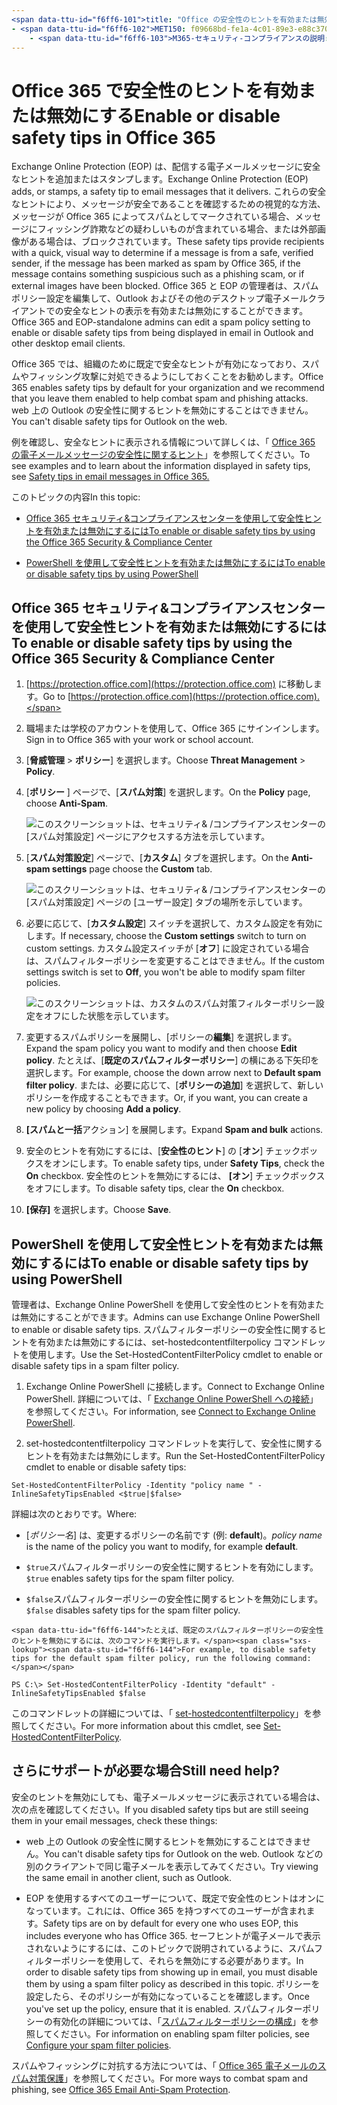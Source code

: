 ```yaml
---
<span data-ttu-id="f6ff6-101">title: "Office の安全性のヒントを有効または無効にする" krowley: author: kccross manager: laurawi ms \* (日付: 12/05/2018 ms): 管理者送受信: 記事 365:: 管理用の: 通常の検索。 appverid:</span><span class="sxs-lookup"><span data-stu-id="f6ff6-101">title: "Enable or disable safety tips in Office 365" ms.author: krowley author: kccross manager: laurawi ms.date: 12/05/2018 ms.audience: Admin ms.topic: article ms.service: o365-administration localization_priority: Normal search.appverid:</span></span> 
- <span data-ttu-id="f6ff6-102">MET150: f09668bd-fe1a-4c01-89e3-e88c370e66c7 ms. assetid:</span><span class="sxs-lookup"><span data-stu-id="f6ff6-102">MET150 ms.assetid: f09668bd-fe1a-4c01-89e3-e88c370e66c7   ms.collection:</span></span>
    - <span data-ttu-id="f6ff6-103">M365-セキュリティ-コンプライアンスの説明: "Office 365 および EOP admins に電子メールメッセージの安全性のヒントを有効にして無効にする方法を教えてください。"</span><span class="sxs-lookup"><span data-stu-id="f6ff6-103">M365-security-compliance description: "Tells Office 365 and EOP admins how to enable and disable safety tips in email messages."</span></span>
---
```


# <a name="enable-or-disable-safety-tips-in-office-365"></a><span data-ttu-id="f6ff6-104">Office 365 で安全性のヒントを有効または無効にする</span><span class="sxs-lookup"><span data-stu-id="f6ff6-104">Enable or disable safety tips in Office 365</span></span>

<span data-ttu-id="f6ff6-105">Exchange Online Protection (EOP) は、配信する電子メールメッセージに安全なヒントを追加またはスタンプします。</span><span class="sxs-lookup"><span data-stu-id="f6ff6-105">Exchange Online Protection (EOP) adds, or stamps, a safety tip to email messages that it delivers.</span></span> <span data-ttu-id="f6ff6-106">これらの安全なヒントにより、メッセージが安全であることを確認するための視覚的な方法、メッセージが Office 365 によってスパムとしてマークされている場合、メッセージにフィッシング詐欺などの疑わしいものが含まれている場合、または外部画像がある場合は、ブロックされています。</span><span class="sxs-lookup"><span data-stu-id="f6ff6-106">These safety tips provide recipients with a quick, visual way to determine if a message is from a safe, verified sender, if the message has been marked as spam by Office 365, if the message contains something suspicious such as a phishing scam, or if external images have been blocked.</span></span> <span data-ttu-id="f6ff6-107">Office 365 と EOP の管理者は、スパムポリシー設定を編集して、Outlook およびその他のデスクトップ電子メールクライアントでの安全なヒントの表示を有効または無効にすることができます。</span><span class="sxs-lookup"><span data-stu-id="f6ff6-107">Office 365 and EOP-standalone admins can edit a spam policy setting to enable or disable safety tips from being displayed in email in Outlook and other desktop email clients.</span></span> 
  
<span data-ttu-id="f6ff6-108">Office 365 では、組織のために既定で安全なヒントが有効になっており、スパムやフィッシング攻撃に対処できるようにしておくことをお勧めします。</span><span class="sxs-lookup"><span data-stu-id="f6ff6-108">Office 365 enables safety tips by default for your organization and we recommend that you leave them enabled to help combat spam and phishing attacks.</span></span> <span data-ttu-id="f6ff6-109">web 上の Outlook の安全性に関するヒントを無効にすることはできません。</span><span class="sxs-lookup"><span data-stu-id="f6ff6-109">You can't disable safety tips for Outlook on the web.</span></span>
  
<span data-ttu-id="f6ff6-110">例を確認し、安全なヒントに表示される情報について詳しくは、「 [Office 365 の電子メールメッセージの安全性に関するヒント](safety-tips-in-office-365.md)」を参照してください。</span><span class="sxs-lookup"><span data-stu-id="f6ff6-110">To see examples and to learn about the information displayed in safety tips, see [Safety tips in email messages in Office 365.](safety-tips-in-office-365.md)</span></span>
  
<span data-ttu-id="f6ff6-111">このトピックの内容</span><span class="sxs-lookup"><span data-stu-id="f6ff6-111">In this topic:</span></span>
  
- [<span data-ttu-id="f6ff6-112">Office 365 セキュリティ&amp;コンプライアンスセンターを使用して安全性ヒントを有効または無効にするには</span><span class="sxs-lookup"><span data-stu-id="f6ff6-112">To enable or disable safety tips by using the Office 365 Security &amp; Compliance Center</span></span>](enable-or-disable-safety-tips.md#SandCCsafetytip)
    
- [<span data-ttu-id="f6ff6-113">PowerShell を使用して安全性ヒントを有効または無効にするには</span><span class="sxs-lookup"><span data-stu-id="f6ff6-113">To enable or disable safety tips by using PowerShell</span></span>](enable-or-disable-safety-tips.md#pshellsafetytip)
    
## <a name="to-enable-or-disable-safety-tips-by-using-the-office-365-security-amp-compliance-center"></a><span data-ttu-id="f6ff6-114">Office 365 セキュリティ&amp;コンプライアンスセンターを使用して安全性ヒントを有効または無効にするには</span><span class="sxs-lookup"><span data-stu-id="f6ff6-114">To enable or disable safety tips by using the Office 365 Security &amp; Compliance Center</span></span>
<span data-ttu-id="f6ff6-115"><a name="SandCCsafetytip"> </a></span><span class="sxs-lookup"><span data-stu-id="f6ff6-115"></span></span>

1. <span data-ttu-id="f6ff6-116">[https://protection.office.com](https://protection.office.com) に移動します。</span><span class="sxs-lookup"><span data-stu-id="f6ff6-116">Go to [https://protection.office.com](https://protection.office.com).</span></span>
    
2. <span data-ttu-id="f6ff6-117">職場または学校のアカウントを使用して、Office 365 にサインインします。</span><span class="sxs-lookup"><span data-stu-id="f6ff6-117">Sign in to Office 365 with your work or school account.</span></span>
    
3. <span data-ttu-id="f6ff6-118">[**脅威管理** \> **ポリシー**] を選択します。</span><span class="sxs-lookup"><span data-stu-id="f6ff6-118">Choose **Threat Management** \> **Policy**.</span></span> 
    
4. <span data-ttu-id="f6ff6-119">[**ポリシー** ] ページで、[**スパム対策**] を選択します。</span><span class="sxs-lookup"><span data-stu-id="f6ff6-119">On the **Policy** page, choose **Anti-Spam**.</span></span>
    
    ![このスクリーンショットは、セキュリティ&amp; /コンプライアンスセンターの [スパム対策設定] ページにアクセスする方法を示しています。](media/b8eb2ee3-2eb1-4ea2-b138-f6d7fb2e23de.png)
  
5. <span data-ttu-id="f6ff6-121">[**スパム対策設定**] ページで、[**カスタム**] タブを選択します。</span><span class="sxs-lookup"><span data-stu-id="f6ff6-121">On the **Anti-spam settings** page choose the **Custom** tab.</span></span> 
    
    ![このスクリーンショットは、セキュリティ&amp; /コンプライアンスセンターの [スパム対策設定] ページの [ユーザー設定] タブの場所を示しています。](media/1d688d23-e6f3-4de5-84a7-e8ce31786193.png)
  
6. <span data-ttu-id="f6ff6-123">必要に応じて、[**カスタム設定**] スイッチを選択して、カスタム設定を有効にします。</span><span class="sxs-lookup"><span data-stu-id="f6ff6-123">If necessary, choose the **Custom settings** switch to turn on custom settings.</span></span> <span data-ttu-id="f6ff6-124">カスタム設定スイッチが [**オフ**] に設定されている場合は、スパムフィルターポリシーを変更することはできません。</span><span class="sxs-lookup"><span data-stu-id="f6ff6-124">If the custom settings switch is set to **Off**, you won't be able to modify spam filter policies.</span></span>
    
    ![このスクリーンショットは、カスタムのスパム対策フィルターポリシー設定をオフにした状態を示しています。](media/94f900ad-b556-4a31-a3ac-acfcd72e71b8.png)
  
7. <span data-ttu-id="f6ff6-126">変更するスパムポリシーを展開し、[ポリシーの**編集**] を選択します。</span><span class="sxs-lookup"><span data-stu-id="f6ff6-126">Expand the spam policy you want to modify and then choose **Edit policy**.</span></span> <span data-ttu-id="f6ff6-127">たとえば、[**既定のスパムフィルターポリシー**] の横にある下矢印を選択します。</span><span class="sxs-lookup"><span data-stu-id="f6ff6-127">For example, choose the down arrow next to **Default spam filter policy**.</span></span> <span data-ttu-id="f6ff6-128">または、必要に応じて、[**ポリシーの追加**] を選択して、新しいポリシーを作成することもできます。</span><span class="sxs-lookup"><span data-stu-id="f6ff6-128">Or, if you want, you can create a new policy by choosing **Add a policy**.</span></span>
    
8. <span data-ttu-id="f6ff6-129">**[スパムと一括**アクション] を展開します。</span><span class="sxs-lookup"><span data-stu-id="f6ff6-129">Expand **Spam and bulk** actions.</span></span> 
    
9. <span data-ttu-id="f6ff6-130">安全のヒントを有効にするには、[**安全性のヒント**] の [**オン**] チェックボックスをオンにします。</span><span class="sxs-lookup"><span data-stu-id="f6ff6-130">To enable safety tips, under **Safety Tips**, check the **On** checkbox.</span></span> <span data-ttu-id="f6ff6-131">安全性のヒントを無効にするには、 **[オン**] チェックボックスをオフにします。</span><span class="sxs-lookup"><span data-stu-id="f6ff6-131">To disable safety tips, clear the **On** checkbox.</span></span> 
    
10. <span data-ttu-id="f6ff6-132">**[保存]** を選択します。</span><span class="sxs-lookup"><span data-stu-id="f6ff6-132">Choose **Save**.</span></span>
    
## <a name="to-enable-or-disable-safety-tips-by-using-powershell"></a><span data-ttu-id="f6ff6-133">PowerShell を使用して安全性ヒントを有効または無効にするには</span><span class="sxs-lookup"><span data-stu-id="f6ff6-133">To enable or disable safety tips by using PowerShell</span></span>
<span data-ttu-id="f6ff6-134"><a name="pshellsafetytip"> </a></span><span class="sxs-lookup"><span data-stu-id="f6ff6-134"></span></span>

<span data-ttu-id="f6ff6-135">管理者は、Exchange Online PowerShell を使用して安全性のヒントを有効または無効にすることができます。</span><span class="sxs-lookup"><span data-stu-id="f6ff6-135">Admins can use Exchange Online PowerShell to enable or disable safety tips.</span></span> <span data-ttu-id="f6ff6-136">スパムフィルターポリシーの安全性に関するヒントを有効または無効にするには、set-hostedcontentfilterpolicy コマンドレットを使用します。</span><span class="sxs-lookup"><span data-stu-id="f6ff6-136">Use the Set-HostedContentFilterPolicy cmdlet to enable or disable safety tips in a spam filter policy.</span></span>
  
1. <span data-ttu-id="f6ff6-137">Exchange Online PowerShell に接続します。</span><span class="sxs-lookup"><span data-stu-id="f6ff6-137">Connect to Exchange Online PowerShell.</span></span> <span data-ttu-id="f6ff6-138">詳細については、「 [Exchange Online PowerShell への接続](http://go.microsoft.com/fwlink/p/?LinkId=396554)」を参照してください。</span><span class="sxs-lookup"><span data-stu-id="f6ff6-138">For information, see [Connect to Exchange Online PowerShell](http://go.microsoft.com/fwlink/p/?LinkId=396554).</span></span>
    
2. <span data-ttu-id="f6ff6-139">set-hostedcontentfilterpolicy コマンドレットを実行して、安全性に関するヒントを有効または無効にします。</span><span class="sxs-lookup"><span data-stu-id="f6ff6-139">Run the Set-HostedContentFilterPolicy cmdlet to enable or disable safety tips:</span></span>
    
  ```
  Set-HostedContentFilterPolicy -Identity "policy name " -InlineSafetyTipsEnabled <$true|$false>
  ```

<span data-ttu-id="f6ff6-140">詳細は次のとおりです。</span><span class="sxs-lookup"><span data-stu-id="f6ff6-140">Where:</span></span>
    
  -  <span data-ttu-id="f6ff6-141">[*ポリシー名*] は、変更するポリシーの名前です (例: **default**)。</span><span class="sxs-lookup"><span data-stu-id="f6ff6-141">*policy name*  is the name of the policy you want to modify, for example **default**.</span></span>
    
  -  <span data-ttu-id="f6ff6-142">`$true`スパムフィルターポリシーの安全性に関するヒントを有効にします。</span><span class="sxs-lookup"><span data-stu-id="f6ff6-142">`$true` enables safety tips for the spam filter policy.</span></span> 
    
  -  <span data-ttu-id="f6ff6-143">`$false`スパムフィルターポリシーの安全性に関するヒントを無効にします。</span><span class="sxs-lookup"><span data-stu-id="f6ff6-143">`$false` disables safety tips for the spam filter policy.</span></span> 
    
    <span data-ttu-id="f6ff6-144">たとえば、既定のスパムフィルターポリシーの安全性のヒントを無効にするには、次のコマンドを実行します。</span><span class="sxs-lookup"><span data-stu-id="f6ff6-144">For example, to disable safety tips for the default spam filter policy, run the following command:</span></span>
    
  ```
  PS C:\> Set-HostedContentFilterPolicy -Identity "default" -InlineSafetyTipsEnabled $false
  ```

<span data-ttu-id="f6ff6-145">このコマンドレットの詳細については、「 [set-hostedcontentfilterpolicy](https://technet.microsoft.com/library/jj200781.aspx)」を参照してください。</span><span class="sxs-lookup"><span data-stu-id="f6ff6-145">For more information about this cmdlet, see [Set-HostedContentFilterPolicy](https://technet.microsoft.com/library/jj200781.aspx).</span></span>
    
## <a name="still-need-help"></a><span data-ttu-id="f6ff6-146">さらにサポートが必要な場合</span><span class="sxs-lookup"><span data-stu-id="f6ff6-146">Still need help?</span></span>
<span data-ttu-id="f6ff6-147"><a name="pshellsafetytip"> </a></span><span class="sxs-lookup"><span data-stu-id="f6ff6-147"></span></span>

<span data-ttu-id="f6ff6-148">安全のヒントを無効にしても、電子メールメッセージに表示されている場合は、次の点を確認してください。</span><span class="sxs-lookup"><span data-stu-id="f6ff6-148">If you disabled safety tips but are still seeing them in your email messages, check these things:</span></span>
  
- <span data-ttu-id="f6ff6-149">web 上の Outlook の安全性に関するヒントを無効にすることはできません。</span><span class="sxs-lookup"><span data-stu-id="f6ff6-149">You can't disable safety tips for Outlook on the web.</span></span> <span data-ttu-id="f6ff6-150">Outlook などの別のクライアントで同じ電子メールを表示してみてください。</span><span class="sxs-lookup"><span data-stu-id="f6ff6-150">Try viewing the same email in another client, such as Outlook.</span></span>
    
- <span data-ttu-id="f6ff6-151">EOP を使用するすべてのユーザーについて、既定で安全性のヒントはオンになっています。これには、Office 365 を持つすべてのユーザーが含まれます。</span><span class="sxs-lookup"><span data-stu-id="f6ff6-151">Safety tips are on by default for every one who uses EOP, this includes everyone who has Office 365.</span></span> <span data-ttu-id="f6ff6-152">セーフヒントが電子メールで表示されないようにするには、このトピックで説明されているように、スパムフィルターポリシーを使用して、それらを無効にする必要があります。</span><span class="sxs-lookup"><span data-stu-id="f6ff6-152">In order to disable safety tips from showing up in email, you must disable them by using a spam filter policy as described in this topic.</span></span> <span data-ttu-id="f6ff6-153">ポリシーを設定したら、そのポリシーが有効になっていることを確認します。</span><span class="sxs-lookup"><span data-stu-id="f6ff6-153">Once you've set up the policy, ensure that it is enabled.</span></span> <span data-ttu-id="f6ff6-154">スパムフィルターポリシーの有効化の詳細については、「[スパムフィルターポリシーの構成](https://technet.microsoft.com/library/jj200684.aspx)」を参照してください。</span><span class="sxs-lookup"><span data-stu-id="f6ff6-154">For information on enabling spam filter policies, see [Configure your spam filter policies](https://technet.microsoft.com/library/jj200684.aspx).</span></span>
    
<span data-ttu-id="f6ff6-155">スパムやフィッシングに対抗する方法については、「 [Office 365 電子メールのスパム対策保護](anti-spam-protection.md)」を参照してください。</span><span class="sxs-lookup"><span data-stu-id="f6ff6-155">For more ways to combat spam and phishing, see [Office 365 Email Anti-Spam Protection](anti-spam-protection.md).</span></span>
  

